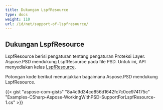 ```yaml
---
title: Dukungan LspfResource
type: docs
weight: 110
url: /id/net/support-of-lspfresource/
---
```


## **Dukungan LspfResource**
LspfResource berisi pengaturan tentang pengaturan Proteksi Layer. Aspose.PSD mendukung LspfResource pada file PSD. Untuk ini, API menyediakan kelas [LspfResource](https://reference.aspose.com/net/psd/aspose.psd.fileformats.psd.layers.layerresources/lspfresource).

Potongan kode berikut menunjukkan bagaimana Aspose.PSD mendukung LspfResource.

{{< gist "aspose-com-gists" "8a4c9d34ce856d1642fc7c0ce974175c" "Examples-CSharp-Aspose-WorkingWithPSD-SupportForLspfResource-1.cs" >}}
